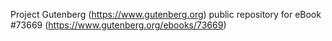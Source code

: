 Project Gutenberg (https://www.gutenberg.org) public repository for eBook #73669 (https://www.gutenberg.org/ebooks/73669)
